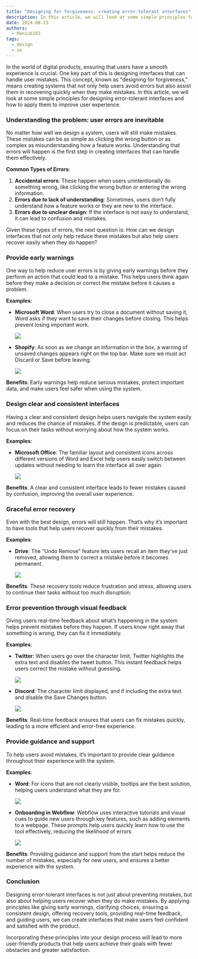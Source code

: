 ```yaml
---
title: "Designing for forgiveness: creating error-tolerant interfaces"
description: In this article, we will look at some simple principles for designing error-tolerant interfaces and how to apply them to improve user experience.
date: 2024-08-23
authors:
  - Maniub102
tags:
  - design
  - ux
---
```


In the world of digital products, ensuring that users have a smooth experience is crucial. One key part of this is designing interfaces that can handle user mistakes. This concept, known as "designing for forgiveness," means creating systems that not only help users avoid errors but also assist them in recovering quickly when they make mistakes. In this article, we will look at some simple principles for designing error-tolerant interfaces and how to apply them to improve user experience.

### Understanding the problem: user errors are inevitable

No matter how well we design a system, users will still make mistakes. These mistakes can be as simple as clicking the wrong button or as complex as misunderstanding how a feature works. Understanding that errors will happen is the first step in creating interfaces that can handle them effectively.

**Common Types of Errors**:

1. **Accidental errors**: These happen when users unintentionally do something wrong, like clicking the wrong button or entering the wrong information.
2. **Errors due to lack of understanding**: Sometimes, users don’t fully understand how a feature works or they are new to the interface.
3. **Errors due to unclear design**: If the interface is not easy to understand, it can lead to confusion and mistakes.

Given these types of errors, the next question is: How can we design interfaces that not only help reduce these mistakes but also help users recover easily when they do happen?

### Provide early warnings

One way to help reduce user errors is by giving early warnings before they perform an action that could lead to a mistake. This helps users think again before they make a decision or correct the mistake before it causes a problem.

**Examples**:

- **Microsoft Word**: When users try to close a document without saving it, Word asks if they want to save their changes before closing. This helps prevent losing important work.

  ![](assets/designing-for-forgiveness-microsoft.png)

- **Shopify**: As soon as we change an information in the box, a warning of unsaved changes appears right on the top bar. Make sure we must act Discard or Save before leaving.

  ![](assets/designing-for-forgiveness-shopify.png)

**Benefits**: Early warnings help reduce serious mistakes, protect important data, and make users feel safer when using the system.

### Design clear and consistent interfaces

Having a clear and consistent design helps users navigate the system easily and reduces the chance of mistakes. If the design is predictable, users can focus on their tasks without worrying about how the system works.

**Examples**:

- **Microsoft Office**: The familiar layout and consistent icons across different versions of Word and Excel help users easily switch between updates without needing to learn the interface all over again.

  ![](assets/designing-for-forgiveness-excel.png)

**Benefits**: A clear and consistent interface leads to fewer mistakes caused by confusion, improving the overall user experience.

### Graceful error recovery

Even with the best design, errors will still happen. That’s why it’s important to have tools that help users recover quickly from their mistakes.

**Examples**:

- **Drive**: The “Undo Remove” feature lets users recall an item they’ve just removed, allowing them to correct a mistake before it becomes permanent.

  ![](assets/designing-for-forgiveness-drive.png)

**Benefits**: These recovery tools reduce frustration and stress, allowing users to continue their tasks without too much disruption.

### Error prevention through visual feedback

Giving users real-time feedback about what’s happening in the system helps prevent mistakes before they happen. If users know right away that something is wrong, they can fix it immediately.

**Examples**:

- **Twitter**: When users go over the character limit, Twitter highlights the extra text and disables the tweet button. This instant feedback helps users correct the mistake without guessing.

  ![](assets/designing-for-forgiveness-twitter.png)

- **Discord**: The character limit displayed, and if including the extra text and disable the Save Changes button.

  ![](assets/designing-for-forgiveness-discord.png)

**Benefits**: Real-time feedback ensures that users can fix mistakes quickly, leading to a more efficient and error-free experience.

### Provide guidance and support

To help users avoid mistakes, it’s important to provide clear guidance throughout their experience with the system.

**Examples**:

- **Word**: For icons that are not clearly visible, tooltips are the best solution, helping users understand what they are for.

  ![](assets/designing-for-forgiveness-excel-setting.png)

- **Onboarding in Webflow**: Webflow uses interactive tutorials and visual cues to guide new users through key features, such as adding elements to a webpage. These prompts help users quickly learn how to use the tool effectively, reducing the likelihood of errors

  ![](assets/designing-for-forgiveness-webflow.png)

**Benefits**: Providing guidance and support from the start helps reduce the number of mistakes, especially for new users, and ensures a better experience with the system.

### Conclusion

Designing error-tolerant interfaces is not just about preventing mistakes, but also about helping users recover when they do make mistakes. By applying principles like giving early warnings, clarifying choices, ensuring a consistent design, offering recovery tools, providing real-time feedback, and guiding users, we can create interfaces that make users feel confident and satisfied with the product.

Incorporating these principles into your design process will lead to more user-friendly products that help users achieve their goals with fewer obstacles and greater satisfaction.
